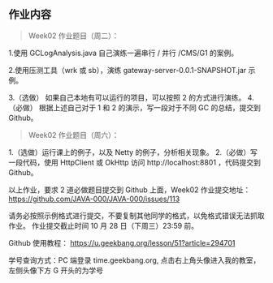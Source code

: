 ## 作业内容

> Week02 作业题目（周二）：

1.使用 GCLogAnalysis.java 自己演练一遍串行 / 并行 /CMS/G1 的案例。

2.使用压测工具（wrk 或 sb），演练 gateway-server-0.0.1-SNAPSHOT.jar 示例。

3.（选做） 如果自己本地有可以运行的项目，可以按照 2 的方式进行演练。
4.（必做） 根据上述自己对于 1 和 2 的演示，写一段对于不同 GC 的总结，提交到 Github。

> Week02 作业题目（周六）：

1.（选做）运行课上的例子，以及 Netty 的例子，分析相关现象。
2.（必做）写一段代码，使用 HttpClient 或 OkHttp 访问 http://localhost:8801 ，代码提交到 Github。

以上作业，要求 2 道必做题目提交到 Github 上面，Week02 作业提交地址：
https://github.com/JAVA-000/JAVA-000/issues/113

请务必按照示例格式进行提交，不要复制其他同学的格式，以免格式错误无法抓取作业。
作业提交截止时间 10 月 28 日（下周三）23:59 前。

Github 使用教程： https://u.geekbang.org/lesson/51?article=294701

学号查询方式：PC 端登录 time.geekbang.org, 点击右上角头像进入我的教室，左侧头像下方 G 开头的为学号